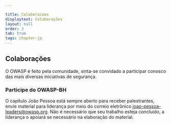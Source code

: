 ```yaml
---

title: Colaboracoes
displaytext: Colaborações
layout: null
order: 3
tab: true
tags: chapter-jp
---
```


## Colaborações

O OWASP é feito pela comunidade, sinta-se convidado a participar conosco das mais diversas iniciativas de segurança.

### Participe do OWASP-BH

O capítulo João Pessoa está sempre aberto para receber palestrantes, envie material para liderança por meio do correio eletrônico <joao-pessoa-leaders@owasp.org>. Não é necessário que seu trabalho esteja concluído, a liderança o apoiará se necessário na elaboração do material.
